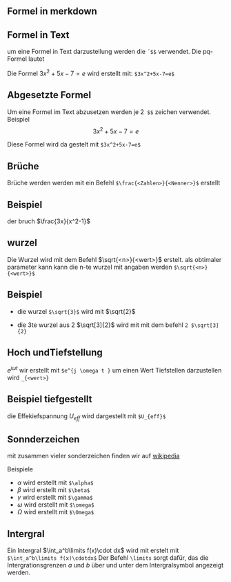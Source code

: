 ## Formel in merkdown

## Formel in Text 
um eine Formel in Text darzustellung werden die `´$$` verwendet. Die pq-Formel lautet 

Die Formel  $3x^2+5x-7=e$ wird erstellt mit:
`$3x^2+5x-7=e$` 

## Abgesetzte Formel 
Um eine Formel im Text abzusetzen werden je 2` $$` zeichen verwendet. Beispiel 
$$3x^2+5x-7=e$$

Diese Formel wird da gestelt mit 
`$3x^2+5x-7=e$` 
## Brüche 

Brüche werden werden mit ein Befehl `$\frac{<Zahlen>}{<Nenner>}$` erstellt 

## Beispiel 
der bruch $\frac{3x}{x^2-1}$
## wurzel 
Die Wurzel wird mit dem Befehl $\sqrt{<n>}{<wert>}$ erstelt. als obtimaler parameter kann 
kann die n-te wurzel mit angaben werden  `$\sqrt{<n>}{<wert>}$` 

## Beispiel 
- die wurzel `$\sqrt{3}$` wird mit $\sqrt{2}$ 

- die 3te wurzel aus 2 $\sqrt[3]{2}$ wird mit mit dem befehl  `2 $\sqrt[3]{2}`

## Hoch undTiefstellung 
$e^{j \omega t}$ wir erstellt mit `$e^{j \omega t }` 
um einen Wert Tiefstellen darzustellen wird `_{<wert>}` 

## Beispiel tiefgestellt 
die Effekiefspannung $U_{eff}$ wird dargestellt mit `$U_{eff}$`

## Sonnderzeichen
 mit zusammen vieler sonderzeichen finden wir auf [wikipedia](https://de.wikipedia.org/wiki/Liste_mathematischer_Symbole)

 Beispiele 
 - $\alpha$ wird erstellt mit `$\alpha$`
 - $\beta$ wird erstellt mit `$\beta$`
 - $\gamma$ wird erstellt mit `$\gamma$`
 - $\omega$ wird erstellt mit `$\omega$` 
 - $\Omega$ wird erstellt mit `$\Omega$` 


## Intergral
Ein Intergral $\int_a^b\limits f(x)\cdot
dx$
wird mit erstelt mit `$\int_a^b\limits f(x)\cdotdx$` 
Der Befehl `\limits` sorgt dafür, das die Intergrationsgrenzen $a$ und $b$ über und unter dem Intergralsymbol angezeigt werden. 